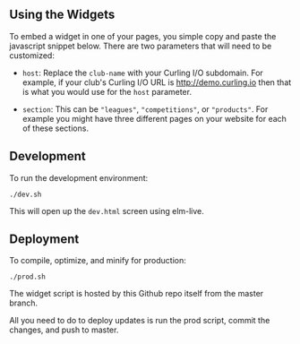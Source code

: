 ## Using the Widgets

To embed a widget in one of your pages, you simple copy and paste the javascript snippet below. There are two parameters that will need to be customized:

* `host`: Replace the `club-name` with your Curling I/O subdomain. For example, if your club's Curling I/O URL is http://demo.curling.io then that is what you would use for the `host` parameter.
* `section`: This can be `"leagues"`, `"competitions"`, or `"products"`. For example you might have three different pages on your website for each of these sections.

    <script src="https://pairshaped.github.io/curlingio-registration-widget/prod.min.js"></script>
    <div id="curlingio-leagues"></div>
    <script>
      var app = Elm.Main.init({
        node: document.getElementById("curlingio-leagues"),
        flags: { host: "https://club-domain.curling.io", section: "leagues" }
      })
    </script>

## Development

To run the development environment:

`./dev.sh`

This will open up the `dev.html` screen using elm-live.

## Deployment

To compile, optimize, and minify for production:

`./prod.sh`

The widget script is hosted by this Github repo itself from the master branch.

All you need to do to deploy updates is run the prod script, commit the changes, and push to master.
